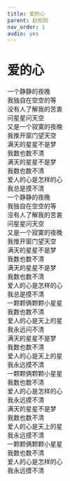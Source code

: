 ```yaml
---
title: 爱的心
parent: 赵牧阳
nav_order: 1
audio: yes
---
```


# 爱的心

一个静静的夜晚  
我独自在空空的等  
没有人了解我的苦衷  
问星星问天空  
又是一个寂寞的夜晚  
我推开窗门望天空  
满天的星星不是梦  
我数也数不清  
满天的星星不是梦  
我数也数不清  
爱人的心是怎样的心  
我总是摸不清  
一个静静的夜晚  
我独自在空空的等  
没有人了解我的苦衷  
问星星问天空  
又是一个寂寞的夜晚  
我推开窗门望天空  
满天的星星不是梦  
我数也数不清  
满天的星星不是梦  
我数也数不清  
爱人的心是怎样的心  
我总是摸不清  
一颗颗俩颗颗小星星  
我数也数不清  
爱人的心是天上的星  
我永远问不清  
满天的星星不是梦  
我数也数不清  
爱人的心是天上的星  
我永远摸不清  
一颗颗俩颗颗小星星  
我数也数不清  
爱人的心是怎样的心  
我永远摸不清  
满天的星星不是梦  
我数也数不清  
爱人的心是天上的星  
我永远摸不清  
一颗颗俩颗颗小星星  
我数也数不清  
爱人的心是怎样的心  
我永远摸不清